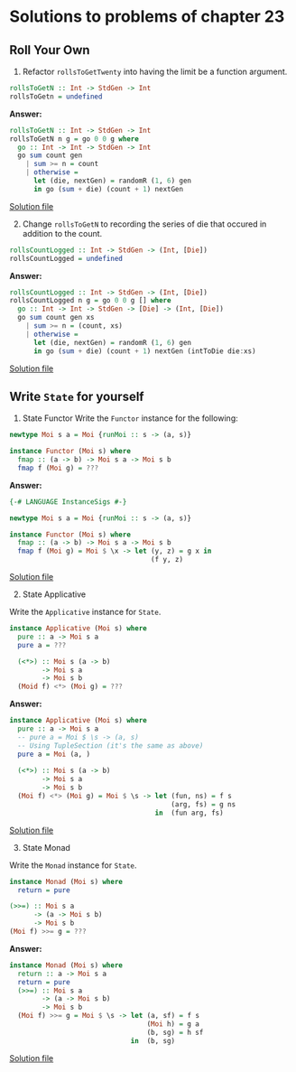 # Solutions to problems of chapter 23

## Roll Your Own

1. Refactor `rollsToGetTwenty` into having the limit be a function argument.

```hs
rollsToGetN :: Int -> StdGen -> Int
rollsToGetn = undefined
```
**Answer:**
```hs
rollsToGetN :: Int -> StdGen -> Int
rollsToGetN n g = go 0 0 g where
  go :: Int -> Int -> StdGen -> Int
  go sum count gen
    | sum >= n = count
    | otherwise =
      let (die, nextGen) = randomR (1, 6) gen
      in go (sum + die) (count + 1) nextGen
```
[Solution file](exercise.files/RandomExample2.hs)

2. Change `rollsToGetN` to recording the series of die that occured in addition to the count.

```hs
rollsCountLogged :: Int -> StdGen -> (Int, [Die])
rollsCountLogged = undefined
```
**Answer:**
```hs
rollsCountLogged :: Int -> StdGen -> (Int, [Die])
rollsCountLogged n g = go 0 0 g [] where
  go :: Int -> Int -> StdGen -> [Die] -> (Int, [Die])
  go sum count gen xs 
    | sum >= n = (count, xs)
    | otherwise =
      let (die, nextGen) = randomR (1, 6) gen
      in go (sum + die) (count + 1) nextGen (intToDie die:xs)
```
[Solution file](exercise.files/RandomExample2.hs)


## Write `State` for yourself

1. State Functor
Write the `Functor` instance for the following:

```hs
newtype Moi s a = Moi {runMoi :: s -> (a, s)}

instance Functor (Moi s) where
  fmap :: (a -> b) -> Moi s a -> Moi s b
  fmap f (Moi g) = ???
```
**Answer:**
```hs
{-# LANGUAGE InstanceSigs #-}

newtype Moi s a = Moi {runMoi :: s -> (a, s)}

instance Functor (Moi s) where
  fmap :: (a -> b) -> Moi s a -> Moi s b
  fmap f (Moi g) = Moi $ \x -> let (y, z) = g x in
                                   (f y, z)
```
[Solution file](exercise.files/Moi.hs)

2. State Applicative

Write the `Applicative` instance for `State`.
```hs
instance Applicative (Moi s) where
  pure :: a -> Moi s a
  pure a = ???

  (<*>) :: Moi s (a -> b)
        -> Moi s a
        -> Moi s b
  (Moid f) <*> (Moi g) = ???
```
**Answer:**
```hs
instance Applicative (Moi s) where
  pure :: a -> Moi s a
  -- pure a = Moi $ \s -> (a, s)
  -- Using TupleSection (it's the same as above)
  pure a = Moi (a, )
  
  (<*>) :: Moi s (a -> b)
        -> Moi s a
        -> Moi s b
  (Moi f) <*> (Moi g) = Moi $ \s -> let (fun, ns) = f s
                                        (arg, fs) = g ns
                                    in  (fun arg, fs)
```
[Solution file](exercise.files/Moi.hs)

3. State Monad

Write the `Monad` instance for `State`.
```hs
instance Monad (Moi s) where
  return = pure

(>>=) :: Moi s a
      -> (a -> Moi s b)
      -> Moi s b
(Moi f) >>= g = ???
```
**Answer:**
```hs
instance Monad (Moi s) where
  return :: a -> Moi s a
  return = pure
  (>>=) :: Moi s a
        -> (a -> Moi s b)
        -> Moi s b
  (Moi f) >>= g = Moi $ \s -> let (a, sf) = f s
                                  (Moi h) = g a
                                  (b, sg) = h sf
                              in  (b, sg)
```
[Solution file](exercise.files/Moi.hs)